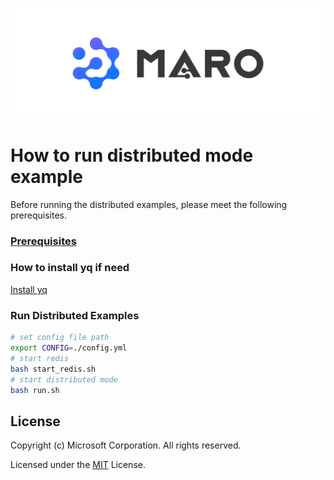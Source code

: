 ![MARO LOGO](../../../../docs/source/images/logo.svg)
# How to run distributed mode example

Before running the distributed examples, please meet the following prerequisites.
### [Prerequisites](../../../../README.md)

### How to install yq if need
[Install yq](https://mikefarah.gitbook.io/yq/)

### Run Distributed Examples

```sh
# set config file path
export CONFIG=./config.yml
# start redis
bash start_redis.sh
# start distributed mode
bash run.sh
```

## License

Copyright (c) Microsoft Corporation. All rights reserved.

Licensed under the [MIT](./LICENSE) License.